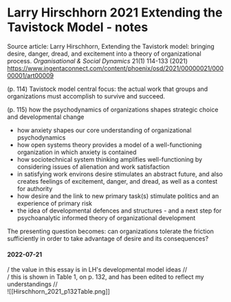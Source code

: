 # Larry Hirschhorn 2021 Extending the Tavistock Model - notes

Source article: Larry Hirschhorn, Extending the Tavistork model: bringing desire, danger, dread, and excitement into a theory of organizational process. _Organisational & Social Dynamics_ 21(1) 114-133 (2021) <https://www.ingentaconnect.com/content/phoenix/osd/2021/00000021/00000001/art00009>

(p. 114) Tavistock model central focus: the actual work that groups and organizations must accomplish to survive and succeed.  

(p. 115) how the psychodynamics of organizations shapes strategic choice and developmental change  
- how anxiety shapes our core understanding of organizational psychodynamics    
- how open systems theory provides a model of a well-functioning organization in which anxiety is contained    
- how sociotechnical system thinking amplifies well-functioning by considering issues of alienation and work satisfaction  
- in satisfying work environs desire stimulates an abstract future, and also creates feelings of excitement, danger, and dread, as well as a contest for authority  
- how desire and the link to new primary task(s) stimulate politics and an experience of primary risk   
- the idea of developmental defences and structures - and a next step for psychoanalytic informed theory of organizational development    

The presenting question becomes: can organizations tolerate the friction sufficiently in order to take advantage of desire and its consequences?  


#### 2022-07-21
/ the value in this essay is in LH's developmental model ideas //  
/ this is shown in Table 1, on p. 132, and has been edited to reflect my understandings //  
![[Hirschhorn_2021_p132Table.png]]




